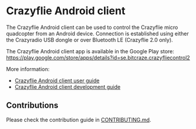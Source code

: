 # Crazyflie Android client

The Crazyflie Android client can be used to control the Crazyflie micro quadcopter from an Android device.
Connection is established using either the Crazyradio USB dongle or over Bluetooth LE (Crazyflie 2.0 only).

The Crazyflie Android client app is available in the Google Play store:  
https://play.google.com/store/apps/details?id=se.bitcraze.crazyfliecontrol2

More information:

 - [Crazyflie Android client user guide](http://wiki.bitcraze.se/doc:crazyflie:client:cfandroid:index)
 - [Crazyflie Android client development guide](http://wiki.bitcraze.se/doc:crazyflie:dev:env:android)

## Contributions

Please check the contribution guide in [CONTRIBUTING.md](https://github.com/bitcraze/crazyflie-android-client/blob/master/CONTRIBUTING.md).